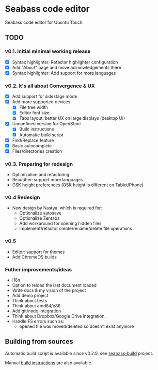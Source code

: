 # Seabass code editor
Seabass code editor for Ubuntu Touch

## TODO
### v0.1. Initial minimal working release
- [x] Syntax highlighter: Refactor highlighter configuration
- [x] Add "About" page and move acknowledgements there
- [x] Syntax highlighter: Add support for more languages

### v0.2. It's all about Convergence & UX
- [x] Add support for sidestage mode
- [x] Add more supported devices:  
   - [x] File tree width
   - [x] Editor font size
   - [x] Tabs layout: better UX on large displays (desktop UI)
- [x] Unconfined version for OpenStore  
   - [x] Build instructions
   - [x] Automatic build script
- [x] Find/Replace feature
- [x] Basic autocomplete
- [x] Files/directories creation

### v0.3. Preparing for redesign
* Optimization and refactoring
* Beautifier: support more languages
* OSK height preferences (OSK height is different on Tablet/Phone)

### v0.4 Redesign
* New design by Nastya, which is required for:
   * Optionalize autosave
   * Optionalize Zentabs
   * Add workaround for opening hidden files
   * Implement/refactor create/rename/delete file operations

### v0.5
* Editor: support for themes
* Add ChromeOS builds

### Futher improvements/ideas
* i18n
* Option to reload the last document loaded
* Write docs & my vision of the project
* Add demo project
* Think about tests
* Think about amd64/x86
* Add git/node integration
* Think about Dropbox/Google Drive integration.
* Handle FS errors such as:  
   * opened file was moved/deleted so doesn't exist anymore

## Building from sources

Automatic build script is available since v0.2.9, see [seabass-build](https://github.com/milikhin/seabass-build) project.

Manual [build instructions](building.md) are also available.
